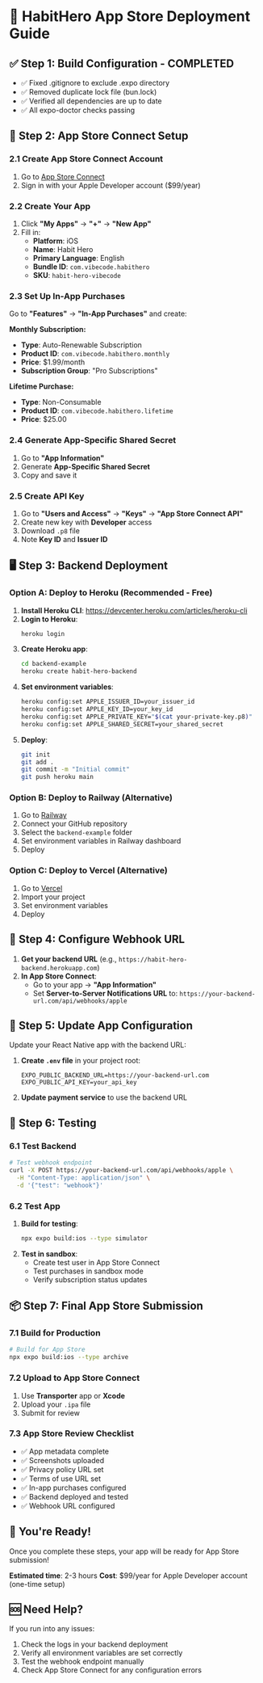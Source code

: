 # 🚀 HabitHero App Store Deployment Guide

## ✅ **Step 1: Build Configuration - COMPLETED**
- ✅ Fixed .gitignore to exclude .expo directory
- ✅ Removed duplicate lock file (bun.lock)
- ✅ Verified all dependencies are up to date
- ✅ All expo-doctor checks passing

## 🍎 **Step 2: App Store Connect Setup**

### 2.1 Create App Store Connect Account
1. Go to [App Store Connect](https://appstoreconnect.apple.com)
2. Sign in with your Apple Developer account ($99/year)

### 2.2 Create Your App
1. Click **"My Apps"** → **"+"** → **"New App"**
2. Fill in:
   - **Platform**: iOS
   - **Name**: Habit Hero
   - **Primary Language**: English
   - **Bundle ID**: `com.vibecode.habithero`
   - **SKU**: `habit-hero-vibecode`

### 2.3 Set Up In-App Purchases
Go to **"Features"** → **"In-App Purchases"** and create:

**Monthly Subscription:**
- **Type**: Auto-Renewable Subscription
- **Product ID**: `com.vibecode.habithero.monthly`
- **Price**: $1.99/month
- **Subscription Group**: "Pro Subscriptions"

**Lifetime Purchase:**
- **Type**: Non-Consumable
- **Product ID**: `com.vibecode.habithero.lifetime`
- **Price**: $25.00

### 2.4 Generate App-Specific Shared Secret
1. Go to **"App Information"**
2. Generate **App-Specific Shared Secret**
3. Copy and save it

### 2.5 Create API Key
1. Go to **"Users and Access"** → **"Keys"** → **"App Store Connect API"**
2. Create new key with **Developer** access
3. Download `.p8` file
4. Note **Key ID** and **Issuer ID**

## 🖥️ **Step 3: Backend Deployment**

### Option A: Deploy to Heroku (Recommended - Free)
1. **Install Heroku CLI**: https://devcenter.heroku.com/articles/heroku-cli
2. **Login to Heroku**:
   ```bash
   heroku login
   ```
3. **Create Heroku app**:
   ```bash
   cd backend-example
   heroku create habit-hero-backend
   ```
4. **Set environment variables**:
   ```bash
   heroku config:set APPLE_ISSUER_ID=your_issuer_id
   heroku config:set APPLE_KEY_ID=your_key_id
   heroku config:set APPLE_PRIVATE_KEY="$(cat your-private-key.p8)"
   heroku config:set APPLE_SHARED_SECRET=your_shared_secret
   ```
5. **Deploy**:
   ```bash
   git init
   git add .
   git commit -m "Initial commit"
   git push heroku main
   ```

### Option B: Deploy to Railway (Alternative)
1. Go to [Railway](https://railway.app)
2. Connect your GitHub repository
3. Select the `backend-example` folder
4. Set environment variables in Railway dashboard
5. Deploy

### Option C: Deploy to Vercel (Alternative)
1. Go to [Vercel](https://vercel.com)
2. Import your project
3. Set environment variables
4. Deploy

## 🔗 **Step 4: Configure Webhook URL**

1. **Get your backend URL** (e.g., `https://habit-hero-backend.herokuapp.com`)
2. **In App Store Connect**:
   - Go to your app → **"App Information"**
   - Set **Server-to-Server Notifications URL** to: `https://your-backend-url.com/api/webhooks/apple`

## 📱 **Step 5: Update App Configuration**

Update your React Native app with the backend URL:

1. **Create `.env` file** in your project root:
   ```env
   EXPO_PUBLIC_BACKEND_URL=https://your-backend-url.com
   EXPO_PUBLIC_API_KEY=your_api_key
   ```

2. **Update payment service** to use the backend URL

## 🧪 **Step 6: Testing**

### 6.1 Test Backend
```bash
# Test webhook endpoint
curl -X POST https://your-backend-url.com/api/webhooks/apple \
  -H "Content-Type: application/json" \
  -d '{"test": "webhook"}'
```

### 6.2 Test App
1. **Build for testing**:
   ```bash
   npx expo build:ios --type simulator
   ```
2. **Test in sandbox**:
   - Create test user in App Store Connect
   - Test purchases in sandbox mode
   - Verify subscription status updates

## 📦 **Step 7: Final App Store Submission**

### 7.1 Build for Production
```bash
# Build for App Store
npx expo build:ios --type archive
```

### 7.2 Upload to App Store Connect
1. Use **Transporter** app or **Xcode**
2. Upload your `.ipa` file
3. Submit for review

### 7.3 App Store Review Checklist
- ✅ App metadata complete
- ✅ Screenshots uploaded
- ✅ Privacy policy URL set
- ✅ Terms of use URL set
- ✅ In-app purchases configured
- ✅ Backend deployed and tested
- ✅ Webhook URL configured

## 🎉 **You're Ready!**

Once you complete these steps, your app will be ready for App Store submission!

**Estimated time**: 2-3 hours
**Cost**: $99/year for Apple Developer account (one-time setup)

## 🆘 **Need Help?**

If you run into any issues:
1. Check the logs in your backend deployment
2. Verify all environment variables are set correctly
3. Test the webhook endpoint manually
4. Check App Store Connect for any configuration errors
